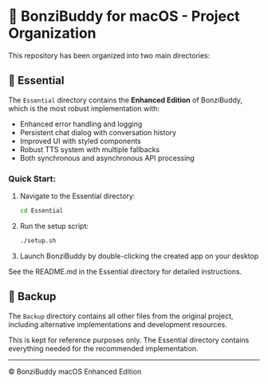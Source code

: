 # 🦍 BonziBuddy for macOS - Project Organization

This repository has been organized into two main directories:

## 📁 Essential

The `Essential` directory contains the **Enhanced Edition** of BonziBuddy, which is the most robust implementation with:

- Enhanced error handling and logging
- Persistent chat dialog with conversation history
- Improved UI with styled components
- Robust TTS system with multiple fallbacks
- Both synchronous and asynchronous API processing

### Quick Start:

1. Navigate to the Essential directory:
   ```bash
   cd Essential
   ```

2. Run the setup script:
   ```bash
   ./setup.sh
   ```

3. Launch BonziBuddy by double-clicking the created app on your desktop

See the README.md in the Essential directory for detailed instructions.

## 📁 Backup

The `Backup` directory contains all other files from the original project, including alternative implementations and development resources.

This is kept for reference purposes only. The Essential directory contains everything needed for the recommended implementation.

---

© BonziBuddy macOS Enhanced Edition